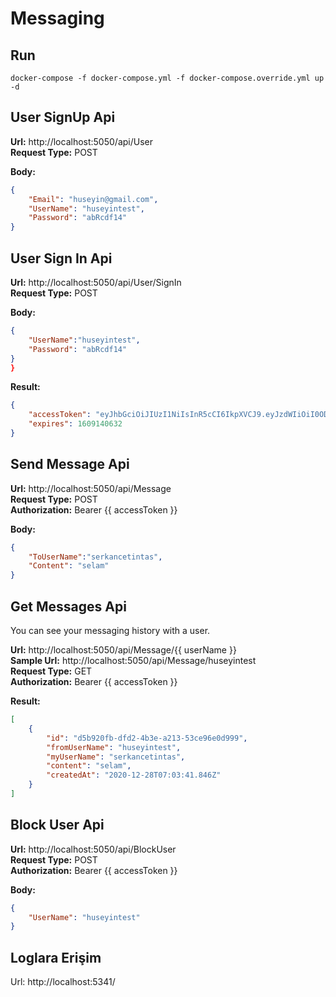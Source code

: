 # Messaging

Run
----------
```
docker-compose -f docker-compose.yml -f docker-compose.override.yml up -d
```

User SignUp Api
--------------------------
**Url:** http://localhost:5050/api/User \
**Request Type:** POST 

**Body:**
```json
{        
    "Email": "huseyin@gmail.com",
    "UserName": "huseyintest",
    "Password": "abRcdf14"
}
```

User Sign In Api
------------------
**Url:** http://localhost:5050/api/User/SignIn \
**Request Type:** POST 

**Body:**
```json
{
    "UserName":"huseyintest",
    "Password": "abRcdf14"
}
}
```

**Result:**
```json
{
    "accessToken": "eyJhbGciOiJIUzI1NiIsInR5cCI6IkpXVCJ9.eyJzdWIiOiI0ODM0Yzc5MS01MWExLTQyNGItOGYzNi05M2E3ODhiNzNjZDUiLCJ1bmlxdWVfbmFtZSI6IjQ4MzRjNzkxLTUxYTEtNDI0Yi04ZjM2LTkzYTc4OGI3M2NkNSIsImp0aSI6ImVjOWE2ZDIyLTVmNWQtNDJjNy05MmM2LTM2ODRhMDgxNDM5MiIsImlhdCI6IjE2MDkxMzg4MzIiLCJodHRwOi8vc2NoZW1hcy5taWNyb3NvZnQuY29tL3dzLzIwMDgvMDYvaWRlbnRpdHkvY2xhaW1zL3JvbGUiOiJ1c2VyIiwibmJmIjoxNjA5MTM4ODMyLCJleHAiOjE2MDkxNDA2MzIsImlzcyI6Imh0dHA6Ly9sb2NhbGhvc3Q6NjQwNzUiLCJhdWQiOiJodHRwOi8vbG9jYWxob3N0OjUwMDAifQ.NmZoAU3_-anYRd5A4O05IyhBiKESCjM2uD5dORh4FG0",
    "expires": 1609140632
}
```
Send Message Api
----------------
**Url:** http://localhost:5050/api/Message \
**Request Type:** POST \
**Authorization:** Bearer {{ accessToken }}

**Body:** 
```json
{
    "ToUserName":"serkancetintas",
    "Content": "selam"
}
```

Get Messages  Api
------------------
You can see your messaging history with a user. 

**Url:** http://localhost:5050/api/Message/{{ userName }} \
**Sample Url:** http://localhost:5050/api/Message/huseyintest \
**Request Type:** GET \
**Authorization:** Bearer {{ accessToken }} 

**Result:**
```json
[
    {
        "id": "d5b920fb-dfd2-4b3e-a213-53ce96e0d999",
        "fromUserName": "huseyintest",
        "myUserName": "serkancetintas",
        "content": "selam",
        "createdAt": "2020-12-28T07:03:41.846Z"
    }
]
```

Block User Api
---------------
**Url:** http://localhost:5050/api/BlockUser \
**Request Type:** POST \
**Authorization:** Bearer {{ accessToken }} 

**Body:**
```json
{
    "UserName": "huseyintest"
}
```
Loglara Erişim
---------------
Url: http://localhost:5341/

